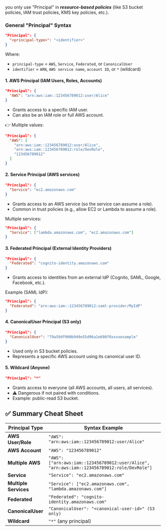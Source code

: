 

you only use "Principal" in ***resource-based policies***
(like S3 bucket policies, IAM trust policies, KMS key policies, etc.).



###  General "Principal" Syntax

```json
"Principal": {
  "<principal-type>": "<identifier>"
}
```

Where:
- `principal-type` = `AWS`, `Service`, `Federated`, or `CanonicalUser`
- `identifier` = `ARN`, `AWS service name`, `account ID`, or `*` (wildcard)

#### 1. AWS Principal (IAM Users, Roles, Accounts)

```json
"Principal": {
  "AWS": "arn:aws:iam::123456789012:user/Alice"
}
```

- Grants access to a specific IAM user.
- Can also be an IAM role or full AWS account.

👉 Multiple values:

```json
"Principal": {
  "AWS": [
    "arn:aws:iam::123456789012:user/Alice",
    "arn:aws:iam::123456789012:role/DevRole",
    "123456789012"
  ]
}
```

#### 2. Service Principal (AWS services)

```json
"Principal": {
  "Service": "ec2.amazonaws.com"
}
```

- Grants access to an AWS service (so the service can assume a role).
- Common in trust policies (e.g., allow EC2 or Lambda to assume a role).

Multiple services:

```json
"Principal": {
  "Service": ["lambda.amazonaws.com", "ec2.amazonaws.com"]
}
```

#### 3. Federated Principal (External Identity Providers)

```json
"Principal": {
  "Federated": "cognito-identity.amazonaws.com"
}
```
- Grants access to identities from an external IdP (Cognito, SAML, Google, Facebook, etc.).

Example (SAML IdP):

```json
"Principal": {
  "Federated": "arn:aws:iam::123456789012:saml-provider/MyIdP"
}
```

#### 4. CanonicalUser Principal (S3 only)

```json
"Principal": {
  "CanonicalUser": "79a59df900b949e55d96a1e698f0xxxxexample"
}
```

- Used only in S3 bucket policies.
- Represents a specific AWS account using its canonical user ID.

#### 5. Wildcard (Anyone)

```json
"Principal": "*"
```

- Grants access to everyone (all AWS accounts, all users, all services).
- ⚠️ Dangerous if not paired with conditions.
- Example: public-read S3 bucket.


## ✅ Summary Cheat Sheet

| Principal Type     | Syntax Example                                                                 |
|--------------------|--------------------------------------------------------------------------------|
| **AWS User/Role**  | `"AWS": "arn:aws:iam::123456789012:user/Alice"`                                |
| **AWS Account**    | `"AWS": "123456789012"`                                                        |
| **Multiple AWS**   | `"AWS": ["arn:aws:iam::123456789012:user/Alice", "arn:aws:iam::123456789012:role/DevRole"]` |
| **Service**        | `"Service": "ec2.amazonaws.com"`                                               |
| **Multiple Services** | `"Service": ["ec2.amazonaws.com", "lambda.amazonaws.com"]`                  |
| **Federated**      | `"Federated": "cognito-identity.amazonaws.com"`                                |
| **CanonicalUser**  | `"CanonicalUser": "<canonical-user-id>" (S3 only)`                             |
| **Wildcard**       | `"*"` (any principal)                                                          |
